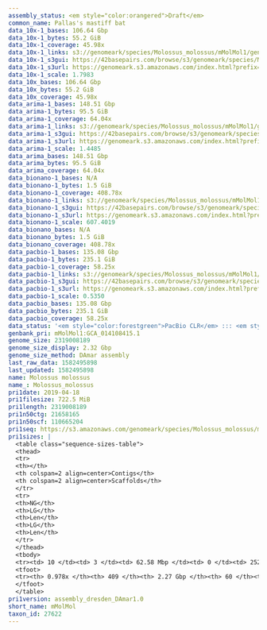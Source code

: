 ```yaml
---
assembly_status: <em style="color:orangered">Draft</em>
common_name: Pallas's mastiff bat
data_10x-1_bases: 106.64 Gbp
data_10x-1_bytes: 55.2 GiB
data_10x-1_coverage: 45.98x
data_10x-1_links: s3://genomeark/species/Molossus_molossus/mMolMol1/genomic_data/10x/<br>
data_10x-1_s3gui: https://42basepairs.com/browse/s3/genomeark/species/Molossus_molossus/mMolMol1/genomic_data/10x/
data_10x-1_s3url: https://genomeark.s3.amazonaws.com/index.html?prefix=species/Molossus_molossus/mMolMol1/genomic_data/10x/
data_10x-1_scale: 1.7983
data_10x_bases: 106.64 Gbp
data_10x_bytes: 55.2 GiB
data_10x_coverage: 45.98x
data_arima-1_bases: 148.51 Gbp
data_arima-1_bytes: 95.5 GiB
data_arima-1_coverage: 64.04x
data_arima-1_links: s3://genomeark/species/Molossus_molossus/mMolMol1/genomic_data/arima/<br>
data_arima-1_s3gui: https://42basepairs.com/browse/s3/genomeark/species/Molossus_molossus/mMolMol1/genomic_data/arima/
data_arima-1_s3url: https://genomeark.s3.amazonaws.com/index.html?prefix=species/Molossus_molossus/mMolMol1/genomic_data/arima/
data_arima-1_scale: 1.4485
data_arima_bases: 148.51 Gbp
data_arima_bytes: 95.5 GiB
data_arima_coverage: 64.04x
data_bionano-1_bases: N/A
data_bionano-1_bytes: 1.5 GiB
data_bionano-1_coverage: 408.78x
data_bionano-1_links: s3://genomeark/species/Molossus_molossus/mMolMol1/genomic_data/bionano/<br>
data_bionano-1_s3gui: https://42basepairs.com/browse/s3/genomeark/species/Molossus_molossus/mMolMol1/genomic_data/bionano/
data_bionano-1_s3url: https://genomeark.s3.amazonaws.com/index.html?prefix=species/Molossus_molossus/mMolMol1/genomic_data/bionano/
data_bionano-1_scale: 607.4019
data_bionano_bases: N/A
data_bionano_bytes: 1.5 GiB
data_bionano_coverage: 408.78x
data_pacbio-1_bases: 135.08 Gbp
data_pacbio-1_bytes: 235.1 GiB
data_pacbio-1_coverage: 58.25x
data_pacbio-1_links: s3://genomeark/species/Molossus_molossus/mMolMol1/genomic_data/pacbio/<br>
data_pacbio-1_s3gui: https://42basepairs.com/browse/s3/genomeark/species/Molossus_molossus/mMolMol1/genomic_data/pacbio/
data_pacbio-1_s3url: https://genomeark.s3.amazonaws.com/index.html?prefix=species/Molossus_molossus/mMolMol1/genomic_data/pacbio/
data_pacbio-1_scale: 0.5350
data_pacbio_bases: 135.08 Gbp
data_pacbio_bytes: 235.1 GiB
data_pacbio_coverage: 58.25x
data_status: '<em style="color:forestgreen">PacBio CLR</em> ::: <em style="color:forestgreen">10x</em> ::: <em style="color:forestgreen">Arima</em>'
genbank_pri: mMolMol1:GCA_014108415.1
genome_size: 2319008189
genome_size_display: 2.32 Gbp
genome_size_method: DAmar assembly
last_raw_data: 1582495898
last_updated: 1582495898
name: Molossus molossus
name_: Molossus_molossus
pri1date: 2019-04-18
pri1filesize: 722.5 MiB
pri1length: 2319008189
pri1n50ctg: 21658165
pri1n50scf: 110665204
pri1seq: https://s3.amazonaws.com/genomeark/species/Molossus_molossus/mMolMol1/assembly_dresden_DAmar1.0/mMolMol1.pri.asm.20190418.fasta.gz
pri1sizes: |
  <table class="sequence-sizes-table">
  <thead>
  <tr>
  <th></th>
  <th colspan=2 align=center>Contigs</th>
  <th colspan=2 align=center>Scaffolds</th>
  </tr>
  <tr>
  <th>NG</th>
  <th>LG</th>
  <th>Len</th>
  <th>LG</th>
  <th>Len</th>
  </tr>
  </thead>
  <tbody>
  <tr><td> 10 </td><td> 3 </td><td> 62.58 Mbp </td><td> 0 </td><td> 252.44 Mbp </td></tr>  <tr><td> 20 </td><td> 7 </td><td> 49.87 Mbp </td><td> 2 </td><td> 132.40 Mbp </td></tr>  <tr><td> 30 </td><td> 12 </td><td> 34.19 Mbp </td><td> 4 </td><td> 119.27 Mbp </td></tr>  <tr><td> 40 </td><td> 20 </td><td> 26.92 Mbp </td><td> 6 </td><td> 112.86 Mbp </td></tr>  <tr style="background-color:#cccccc;"><td> 50 </td><td> 30 </td><td style="background-color:#88ff88;"> 21.66 Mbp </td><td> 8 </td><td style="background-color:#88ff88;"> 110.67 Mbp </td></tr>  <tr><td> 60 </td><td> 41 </td><td> 18.67 Mbp </td><td> 10 </td><td> 107.80 Mbp </td></tr>  <tr><td> 70 </td><td> 58 </td><td> 10.97 Mbp </td><td> 12 </td><td> 95.14 Mbp </td></tr>  <tr><td> 80 </td><td> 87 </td><td> 5.75 Mbp </td><td> 15 </td><td> 72.82 Mbp </td></tr>  <tr><td> 90 </td><td> 147 </td><td> 2.55 Mbp </td><td> 18 </td><td> 55.97 Mbp </td></tr>  <tr><td> 100 </td><td> 0 </td><td>  </td><td> 59 </td><td> 28.36 Kbp </td></tr>  </tbody>
  <tfoot>
  <tr><th> 0.978x </th><th> 409 </th><th> 2.27 Gbp </th><th> 60 </th><th> 2.32 Gbp </th></tr>
  </tfoot>
  </table>
pri1version: assembly_dresden_DAmar1.0
short_name: mMolMol
taxon_id: 27622
---
```

